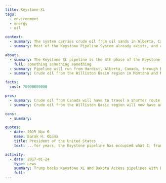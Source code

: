 ```yaml
---
title: Keystone-XL
tags:
  - environment
  - energy
  - oil

context:
  - summary: The system carries crude oil from oil sands in Alberta, Canada to storage facilities in Oklahoma and to refineries in the Gulf Coast area.
  - summary: Most of the Keystone Pipeline System already exists, and can carry upto 600,000 barrels of oil per day

about:
  - summary: The Keystone XL pipeline is the 4th phase of the Keystone Pipeline System
    full: something something something
  - summary: Pipeline will run from Hardist, Alberta, Canada, through Baker, Montana, and connects with the rest of the system at Steele City, Nebraska
  - summary: Crude oil from the Williston Basin region in Montana and North Dakota will be added to the pipeline as well (from Baker, Montana)

facts:
  cost: 70000000000

pros:
  - summary: Crude oil from Canada will have to travel a shorter route
  - summary: Crude oil from the Williston Basic region will now have access to the system

cons:
  - summary:

quotes:
  - date: 2015 Nov 6
    name: Barak H. Obama
    title: President of the United States
    text: ...for years, the Keystone pipeline has occupied what I, frankly, consider an overinflated role in our political discourse. It became a symbol too often used as a campaign cudgel by both parties rather than a serious policy matter. And all of this obscured the fact that this pipeline would neither be a silver bullet for the economy, as was promised by some, nor the express lane to climate disaster proclaimed by others...

activity:
  - date: 2017-01-24
    type: news
    summary: Trump backs Keystone XL and Dakota Access pipelines with Executive Order
    full:
---
```

